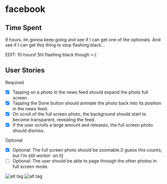 facebook
========

Time Spent
-
9 hours. Im gonna keep going and see if I can get one of the optionals. And see if I can get this thing to stop flashing black...

EDIT: 10 hours! Stil flashing black though >:(


User Stories
-
  
Required
  * [x] Tapping on a photo in the news feed should expand the photo full screen.
  * [x] Tapping the Done button should animate the photo back into its position in the news feed.
  * [x] On scroll of the full screen photo, the background should start to become transparent, revealing the feed.
  * [x] If the user scrolls a large amount and releases, the full screen photo should dismiss.
  
Optional
  * [x] Optional: The full screen photo should be zoomable.[I guess this counts, but I'm still workin' on it]
  * [ ] Optional: The user should be able to page through the other photos in full screen mode.

![alt tag](facebookgif.gif)
![alt tag](facebookgif2.gif)
